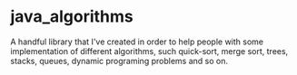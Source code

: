 # java_algorithms
A handful library that I've created in order to help people with some
implementation of different algorithms, such quick-sort, merge sort,
trees, stacks, queues, dynamic programing problems and so on.
